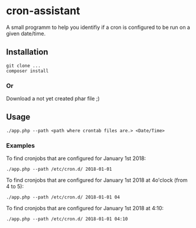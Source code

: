 # cron-assistant
A small programm to help you identifiy if a cron is configured to be run on a given date/time.

## Installation
```
git clone ...
composer install
```

### Or
Download a not yet created phar file ;)

## Usage
```
./app.php --path <path where crontab files are.> <Date/Time>
```
### Examples
To find cronjobs that are configured for January 1st 2018:
```
./app.php --path /etc/cron.d/ 2018-01-01 
```
To find cronjobs that are configured for January 1st 2018 at 4o'clock (from 4 to 5):
```
./app.php --path /etc/cron.d/ 2018-01-01 04
```

To find cronjobs that are configured for January 1st 2018 at 4:10:
```
./app.php --path /etc/cron.d/ 2018-01-01 04:10
```
